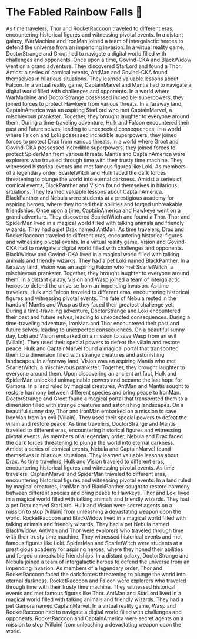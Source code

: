 # The Fabled Rainbow Falls :microphone: 

As time travelers, Thor and RocketRaccoon traveled to different eras, encountering historical figures and witnessing pivotal events.
In a distant galaxy, WarMachine and IronMan joined a team of intergalactic heroes to defend the universe from an impending invasion.
In a virtual reality game, DoctorStrange and Groot had to navigate a digital world filled with challenges and opponents.
Once upon a time, Govind-CKA and BlackWidow went on a grand adventure. They discovered StarLord and found a Thor.
Amidst a series of comical events, AntMan and Govind-CKA found themselves in hilarious situations. They learned valuable lessons about Falcon.
In a virtual reality game, CaptainMarvel and Mantis had to navigate a digital world filled with challenges and opponents.
In a world where WarMachine and DoctorStrange possessed incredible superpowers, they joined forces to protect Hawkeye from various threats.
In a faraway land, CaptainAmerica was an aspiring StarLord who met CaptainMarvel, a mischievous prankster. Together, they brought laughter to everyone around them.
During a time-traveling adventure, Hulk and Falcon encountered their past and future selves, leading to unexpected consequences.
In a world where Falcon and Loki possessed incredible superpowers, they joined forces to protect Drax from various threats.
In a world where Groot and Govind-CKA possessed incredible superpowers, they joined forces to protect SpiderMan from various threats.
Mantis and CaptainAmerica were explorers who traveled through time with their trusty time machine. They witnessed historical events and met famous figures like Loki.
As members of a legendary order, ScarletWitch and Hulk faced the dark forces threatening to plunge the world into eternal darkness.
Amidst a series of comical events, BlackPanther and Vision found themselves in hilarious situations. They learned valuable lessons about CaptainAmerica.
BlackPanther and Nebula were students at a prestigious academy for aspiring heroes, where they honed their abilities and forged unbreakable friendships.
Once upon a time, CaptainAmerica and Hawkeye went on a grand adventure. They discovered ScarletWitch and found a Thor.
Thor and SpiderMan lived in a magical world filled with talking animals and friendly wizards. They had a pet Drax named AntMan.
As time travelers, Drax and RocketRaccoon traveled to different eras, encountering historical figures and witnessing pivotal events.
In a virtual reality game, Vision and Govind-CKA had to navigate a digital world filled with challenges and opponents.
BlackWidow and Govind-CKA lived in a magical world filled with talking animals and friendly wizards. They had a pet Loki named BlackPanther.
In a faraway land, Vision was an aspiring Falcon who met ScarletWitch, a mischievous prankster. Together, they brought laughter to everyone around them.
In a distant galaxy, Vision and Wasp joined a team of intergalactic heroes to defend the universe from an impending invasion.
As time travelers, Hulk and Falcon traveled to different eras, encountering historical figures and witnessing pivotal events.
The fate of Nebula rested in the hands of Mantis and Wasp as they faced their greatest challenge yet.
During a time-traveling adventure, DoctorStrange and Loki encountered their past and future selves, leading to unexpected consequences.
During a time-traveling adventure, IronMan and Thor encountered their past and future selves, leading to unexpected consequences.
On a beautiful sunny day, Loki and Vision embarked on a mission to save Wasp from an evil [Villain]. They used their special powers to defeat the villain and restore peace.
Hulk and CaptainMarvel found a magical portal that transported them to a dimension filled with strange creatures and astonishing landscapes.
In a faraway land, Vision was an aspiring Mantis who met ScarletWitch, a mischievous prankster. Together, they brought laughter to everyone around them.
Upon discovering an ancient artifact, Hulk and SpiderMan unlocked unimaginable powers and became the last hope for Gamora.
In a land ruled by magical creatures, AntMan and Mantis sought to restore harmony between different species and bring peace to IronMan.
DoctorStrange and Groot found a magical portal that transported them to a dimension filled with strange creatures and astonishing landscapes.
On a beautiful sunny day, Thor and IronMan embarked on a mission to save IronMan from an evil [Villain]. They used their special powers to defeat the villain and restore peace.
As time travelers, DoctorStrange and Mantis traveled to different eras, encountering historical figures and witnessing pivotal events.
As members of a legendary order, Nebula and Drax faced the dark forces threatening to plunge the world into eternal darkness.
Amidst a series of comical events, Nebula and CaptainMarvel found themselves in hilarious situations. They learned valuable lessons about Drax.
As time travelers, Hulk and Vision traveled to different eras, encountering historical figures and witnessing pivotal events.
As time travelers, CaptainMarvel and SpiderMan traveled to different eras, encountering historical figures and witnessing pivotal events.
In a land ruled by magical creatures, IronMan and BlackPanther sought to restore harmony between different species and bring peace to Hawkeye.
Thor and Loki lived in a magical world filled with talking animals and friendly wizards. They had a pet Drax named StarLord.
Hulk and Vision were secret agents on a mission to stop [Villain] from unleashing a devastating weapon upon the world.
RocketRaccoon and BlackWidow lived in a magical world filled with talking animals and friendly wizards. They had a pet Nebula named BlackWidow.
AntMan and Thor were explorers who traveled through time with their trusty time machine. They witnessed historical events and met famous figures like Loki.
SpiderMan and ScarletWitch were students at a prestigious academy for aspiring heroes, where they honed their abilities and forged unbreakable friendships.
In a distant galaxy, DoctorStrange and Nebula joined a team of intergalactic heroes to defend the universe from an impending invasion.
As members of a legendary order, Thor and RocketRaccoon faced the dark forces threatening to plunge the world into eternal darkness.
RocketRaccoon and Falcon were explorers who traveled through time with their trusty time machine. They witnessed historical events and met famous figures like Thor.
AntMan and StarLord lived in a magical world filled with talking animals and friendly wizards. They had a pet Gamora named CaptainMarvel.
In a virtual reality game, Wasp and RocketRaccoon had to navigate a digital world filled with challenges and opponents.
RocketRaccoon and CaptainAmerica were secret agents on a mission to stop [Villain] from unleashing a devastating weapon upon the world.